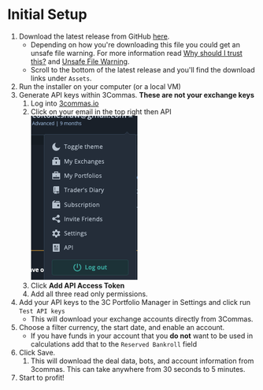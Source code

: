 # Initial Setup

1. Download the latest release from GitHub [here](https://github.com/coltoneshaw/3c-portfolio-manager/releases).
   * Depending on how you're downloading this file you could get an unsafe file warning. For more information read [Why should I trust this?](./#why-should-i-trust-this) and [Unsafe File Warning](./#unsafe-file-warning).
   * Scroll to the bottom of the latest release and you'll find the download links under `Assets`.
2. Run the installer on your computer \(or a local VM\)
3. Generate API keys within 3Commas. **These are not your exchange keys**
   1. Log into [3commas.io](www.3commas.io)
   2. Click on your email in the top right then API  ![](.gitbook/assets/screen-shot-2021-09-20-at-5.02.15-pm.png)
   3. Click **Add API Access Token**
   4. Add all three read only permissions.
4. Add your API keys to the 3C Portfolio Manager in Settings and click run `Test API keys`
   * This will download your exchange accounts directly from 3Commas.
5. Choose a filter currency, the start date, and enable an account.
   * If you have funds in your account that you **do not** want to be used in calculations add that to the `Reserved Bankroll` field
6. Click Save. 
   1. This will download the deal data, bots, and account information from 3commas. This can take anywhere from 30 seconds to 5 minutes.
7. Start to profit!

